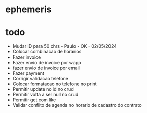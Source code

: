 # ephemeris

# todo
* Mudar ID para 50 chrs - Paulo - OK - 02/05/2024
* Colocar combinacao de horarios
* Fazer invoice
* Fazer envio de invoice por wapp
* fazer envio de invoice por email
* Fazer payment
* Corrigir validacao telefone
* Colocar formatacao no telefone no print
* Permitir update no id no crud
* Permitir volta a ser null no crud
* Permitir get com like 
* Validar conflito de agenda no horario de cadastro do contrato